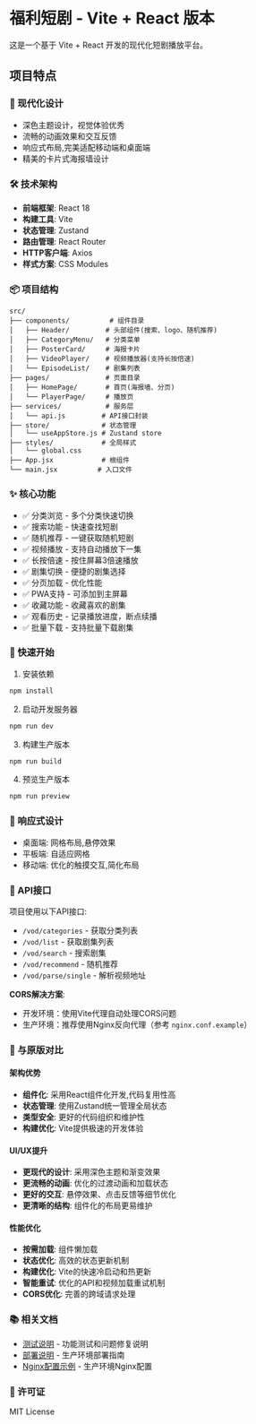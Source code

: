 # 福利短剧 - Vite + React 版本

这是一个基于 Vite + React 开发的现代化短剧播放平台。

## 项目特点

### 🎨 现代化设计
- 深色主题设计，视觉体验优秀
- 流畅的动画效果和交互反馈
- 响应式布局,完美适配移动端和桌面端
- 精美的卡片式海报墙设计

### 🛠️ 技术架构
- **前端框架**: React 18
- **构建工具**: Vite
- **状态管理**: Zustand
- **路由管理**: React Router
- **HTTP客户端**: Axios
- **样式方案**: CSS Modules

### 📦 项目结构
```
src/
├── components/          # 组件目录
│   ├── Header/         # 头部组件(搜索、logo、随机推荐)
│   ├── CategoryMenu/   # 分类菜单
│   ├── PosterCard/     # 海报卡片
│   ├── VideoPlayer/    # 视频播放器(支持长按倍速)
│   └── EpisodeList/    # 剧集列表
├── pages/              # 页面目录
│   ├── HomePage/       # 首页(海报墙、分页)
│   └── PlayerPage/     # 播放页
├── services/           # 服务层
│   └── api.js         # API接口封装
├── store/             # 状态管理
│   └── useAppStore.js # Zustand store
├── styles/            # 全局样式
│   └── global.css
├── App.jsx            # 根组件
└── main.jsx          # 入口文件
```

### ✨ 核心功能
- ✅ 分类浏览 - 多个分类快速切换
- ✅ 搜索功能 - 快速查找短剧
- ✅ 随机推荐 - 一键获取随机短剧
- ✅ 视频播放 - 支持自动播放下一集
- ✅ 长按倍速 - 按住屏幕3倍速播放
- ✅ 剧集切换 - 便捷的剧集选择
- ✅ 分页加载 - 优化性能
- ✅ PWA支持 - 可添加到主屏幕
- ✅ 收藏功能 - 收藏喜欢的剧集
- ✅ 观看历史 - 记录播放进度，断点续播
- ✅ 批量下载 - 支持批量下载剧集

### 🚀 快速开始

1. 安装依赖
```bash
npm install
```

2. 启动开发服务器
```bash
npm run dev
```

3. 构建生产版本
```bash
npm run build
```

4. 预览生产版本
```bash
npm run preview
```

### 📱 响应式设计
- 桌面端: 网格布局,悬停效果
- 平板端: 自适应网格
- 移动端: 优化的触摸交互,简化布局

### 🎯 API接口

项目使用以下API接口:
- `/vod/categories` - 获取分类列表
- `/vod/list` - 获取剧集列表
- `/vod/search` - 搜索剧集
- `/vod/recommend` - 随机推荐
- `/vod/parse/single` - 解析视频地址

**CORS解决方案**:
- 开发环境：使用Vite代理自动处理CORS问题
- 生产环境：推荐使用Nginx反向代理（参考 `nginx.conf.example`）

### 🌟 与原版对比

#### 架构优势
- **组件化**: 采用React组件化开发,代码复用性高
- **状态管理**: 使用Zustand统一管理全局状态
- **类型安全**: 更好的代码组织和维护性
- **构建优化**: Vite提供极速的开发体验

#### UI/UX提升
- **更现代的设计**: 采用深色主题和渐变效果
- **更流畅的动画**: 优化的过渡动画和加载状态
- **更好的交互**: 悬停效果、点击反馈等细节优化
- **更清晰的结构**: 组件化的布局更易维护

#### 性能优化
- **按需加载**: 组件懒加载
- **状态优化**: 高效的状态更新机制
- **构建优化**: Vite的快速冷启动和热更新
- **智能重试**: 优化的API和视频加载重试机制
- **CORS优化**: 完善的跨域请求处理

### 📚 相关文档
- [测试说明](TESTING.md) - 功能测试和问题修复说明
- [部署说明](DEPLOYMENT.md) - 生产环境部署指南
- [Nginx配置示例](nginx.conf.example) - 生产环境Nginx配置

### 📄 许可证
MIT License
